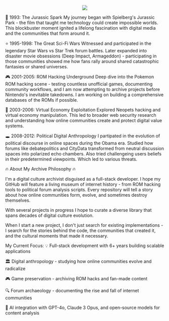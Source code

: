<div align="center">
  <img src="https://readme-typing-svg.herokuapp.com/?lines=~$%20whoami;jjf3;~$%20cat%20about.txt;Digital%20Archivist%20%26%20Code%20Curator;~$%20ls%20skills/;bash%20Python%20React%20Node.js;~$%20history%20%7C%20head;1993:%20First%20digital%20memory;2001:%20ROM%20hacking%20era;2003:%20Neopets%20hacking%20phase;2008:%20Political%20forums;2012:%20Malware%20research;2025:%20Building%20scalable%20media%20apps;~$%20_&font=mono&color=00ff88&background=1e1e1e&center=true&width=500&height=350&duration=3000&pause=1000">
</div>

🦕 1993: The Jurassic Spark
My journey began with Spielberg's Jurassic Park - the film that taught me technology could create impossible worlds. This blockbuster moment ignited a lifelong fascination with digital media and the communities that form around it.

⭐ 1995-1998: The Great Sci-Fi Wars
Witnessed and participated in the legendary Star Wars vs Star Trek forum battles. Later expanded into disaster movie obsessions (Deep Impact, Armageddon) - participating in those communities showed me how fans rally around shared catastrophic fantasies or shared universes. 

🎮 2001-2005: ROM Hacking Underground
Deep dive into the Pokemon ROM hacking scene - testing countless unofficial games, documenting community workflows, and I am now attempting to archive projects before Nintendo's inevitable takedowns. I am working on building a comprehensive databases of the ROMs if possible.

🐾 2003-2006: Virtual Economy Exploitation
Explored Neopets hacking and virtual economy manipulation. This led to broader web security research and understanding how online communities create and protect digital value systems.

🕳️ 2008-2012: Political Digital Anthropology
I partipated in the evolution of political discourse in online spaces during the Obama era. Studied how forums like debatepolitics and CityData transformed from neutral discussion spaces into polarized echo chambers. Also tried challengeing users beliefs in their predetermined viewpoints. Which led to various threats. 

🔥 About My Archive Philosophy 🔥

I'm a digital culture archivist disguised as a full-stack developer. I hope my GitHub will feature a living museum of internet history - from ROM hacking tools to political forum analysis scripts. Every repository will tell a story about how online communities form, evolve, and sometimes destroy themselves.

With several projects in progress I hope to curate a diverse library that spans decades of digital culture evolution. 

When I start a new project, I don't just search for existing implementations - I search for the stories behind the code, the communities that created it, and the cultural moments that made it necessary.

My Current Focus:
💡 Full-stack development with 6+ years building scalable applications

🏛️ Digital anthropology - studying how online communities evolve and radicalize

🎮 Game preservation - archiving ROM hacks and fan-made content

🔍 Forum archaeology - documenting the rise and fall of internet communities

🤖 AI integration with GPT-4o, Claude 3 Opus, and open-source models for content analysis
